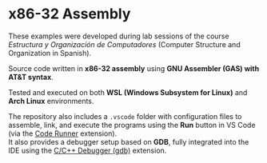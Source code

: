 # x86-32 Assembly

These examples were developed during lab sessions of the course _Estructura y Organización de Computadores_ (Computer Structure and Organization in Spanish).

Source code written in **x86-32 assembly** using **GNU Assembler (GAS) with AT&T syntax**.

Tested and executed on both **WSL (Windows Subsystem for Linux)** and **Arch Linux** environments.

The repository also includes a `.vscode` folder with configuration files to assemble, link, and execute the programs using the **Run** button in VS Code (via the [Code Runner](https://marketplace.visualstudio.com/items?itemName=formulahendry.code-runner) extension).  
It also provides a debugger setup based on **GDB**, fully integrated into the IDE using the [C/C++ Debugger (gdb)](https://marketplace.visualstudio.com/items?itemName=ms-vscode.cpptools) extension.
